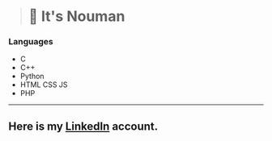 >  # 👋 It's Nouman



### Languages
- C
- C++
- Python
- HTML CSS JS
- PHP 
---
Here is my [LinkedIn](https://www.linkedin.com/in/nouman-nteli-impraim) account.
----


